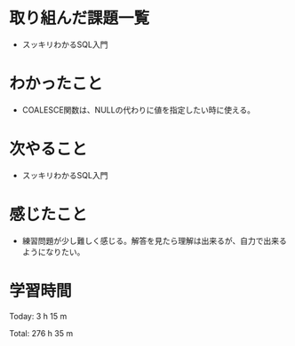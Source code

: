 # 取り組んだ課題一覧
- スッキリわかるSQL入門

# わかったこと
- COALESCE関数は、NULLの代わりに値を指定したい時に使える。

# 次やること
- スッキリわかるSQL入門

# 感じたこと
- 練習問題が少し難しく感じる。解答を見たら理解は出来るが、自力で出来るようになりたい。

# 学習時間
Today: 3 h 15 m

Total: 276 h 35 m
